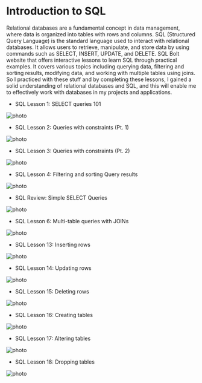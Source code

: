 # Introduction to SQL

Relational databases are a fundamental concept in data management, where data is organized into tables with rows and columns. SQL (Structured Query Language) is the standard language used to interact with relational databases. It allows users to retrieve, manipulate, and store data by using commands such as SELECT, INSERT, UPDATE, and DELETE. SQL Bolt website that offers interactive lessons to learn SQL through practical examples. It covers various topics including querying data, filtering and sorting results, modifying data, and working with multiple tables using joins. So I practiced with these stuff and by completing these lessons, I gained a solid understanding of relational databases and SQL, and this will enable me to effectively work with databases in my projects and applications.

- SQL Lesson 1: SELECT queries 101

![photo](../assets/images/SQL%20Lesson1.png)

- SQL Lesson 2: Queries with constraints (Pt. 1)

![photo](../assets/images/SQL%20Lesson2.png)

- SQL Lesson 3: Queries with constraints (Pt. 2)

![photo](../assets/images/SQL%20Lesson3.png)

- SQL Lesson 4: Filtering and sorting Query results

![photo](../assets/images/SQL%20Lesson4.png)

- SQL Review: Simple SELECT Queries

![photo](../assets/images/SQL%20Lesson5.png)

- SQL Lesson 6: Multi-table queries with JOINs

![photo](../assets/images/SQL%20Lesson6.png)

- SQL Lesson 13: Inserting rows

![photo](../assets/images/SQL%20Lesson13.png)

- SQL Lesson 14: Updating rows

![photo](../assets/images/SQL%20Lesson14.png)

- SQL Lesson 15: Deleting rows

![photo](../assets/images/SQL%20Lesson15.png)

- SQL Lesson 16: Creating tables

![photo](../assets/images/SQL%20Lesson16.png)

- SQL Lesson 17: Altering tables

![photo](../assets/images/SQL%20Lesson17.png)

- SQL Lesson 18: Dropping tables

![photo](../assets/images/SQL%20Lesson18.png)
